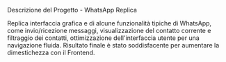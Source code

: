 Descrizione del Progetto - WhatsApp Replica

Replica interfaccia grafica e di alcune funzionalità tipiche di WhatsApp, come invio/ricezione messaggi, visualizzazione del contatto corrente e filtraggio dei contatti, ottimizzazione dell'interfaccia utente per una navigazione fluida. Risultato finale è stato soddisfacente per aumentare la dimestichezza con il Frontend.
